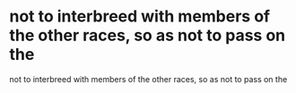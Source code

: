 # not to interbreed with members of the other races, so as not to pass on the

not to interbreed with members of the other races, so as not to pass on the